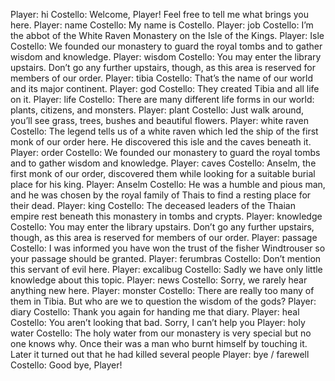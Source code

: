 Player: hi
Costello: Welcome, Player! Feel free to tell me what brings you here.
Player: name
Costello: My name is Costello.
Player: job
Costello: I’m the abbot of the White Raven Monastery on the Isle of the Kings.
Player: Isle
Costello: We founded our monastery to guard the royal tombs and to gather wisdom and knowledge.
Player: wisdom
Costello: You may enter the library upstairs. Don’t go any further upstairs, though, as this area is reserved for members of our order.
Player: tibia
Costello: That’s the name of our world and its major continent.
Player: god
Costello: They created Tibia and all life on it.
Player: life
Costello: There are many different life forms in our world: plants, citizens, and monsters.
Player: plant
Costello: Just walk around, you’ll see grass, trees, bushes and beautiful flowers.
Player: white raven
Costello: The legend tells us of a white raven which led the ship of the first monk of our order here. He discovered this isle and the caves beneath it.
Player: order
Costello: We founded our monastery to guard the royal tombs and to gather wisdom and knowledge.
Player: caves
Costello: Anselm, the first monk of our order, discovered them while looking for a suitable burial place for his king.
Player: Anselm
Costello: He was a humble and pious man, and he was chosen by the royal family of Thais to find a resting place for their dead.
Player: king
Costello: The deceased leaders of the Thaian empire rest beneath this monastery in tombs and crypts.
Player: knowledge
Costello: You may enter the library upstairs. Don’t go any further upstairs, though, as this area is reserved for members of our order.
Player: passage
Costello: I was informed you have won the trust of the fisher Windtrouser so your passage should be granted.
Player: ferumbras
Costello: Don’t mention this servant of evil here.
Player: excalibug
Costello: Sadly we have only little knowledge about this topic.
Player: news
Costello: Sorry, we rarely hear anything new here.
Player: monster
Costello: There are really too many of them in Tibia. But who are we to question the wisdom of the gods?
Player: diary
Costello: Thank you again for handing me that diary.
Player: heal
Costello: You aren’t looking that bad. Sorry, I can’t help you
Player: holy water
Costello: The holy water from our monastery is very special but no one knows why. Once their was a man who burnt himself by touching it. Later it turned out that he had killed several people
Player: bye / farewell
Costello: Good bye, Player!